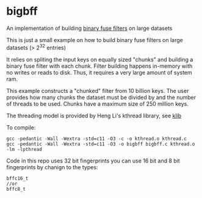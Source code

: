 # bigbff
An implementation of building [binary fuse filters](https://github.com/FastFilter/xor_singleheader) on large datasets

This is just a small example on how to build binary fuse filters on large datasets (> $2^{32}$ entries)

It relies on spliting the input keys on equally sized "chunks" and building a binary fuse filter with each chunk.
Filter building happens in-memory with no writes or reads to disk. Thus, it requires a very large amount of system ram.

This example constructs a "chunked" filter from 10 billion keys. The user provides how many chunks the dataset must be divided by and the number of threads to be used. Chunks have a maximum size of 250 million keys.

The threading model is provided by Heng Li's kthread library, see [klib](https://github.com/attractivechaos/klib)

To compile:

```
gcc -pedantic -Wall -Wextra -std=c11 -O3 -c -o kthread.o kthread.c
gcc -pedantic -Wall -Wextra -std=c11 -O3 -o bigbff bigbff.c kthread.o -lm -lpthread
```

Code in this repo uses 32 bit fingerprints you can use 16 bit and 8 bit fingerprints by chanign to the types:

```
bffc16_t
//or
bffc8_t
```

